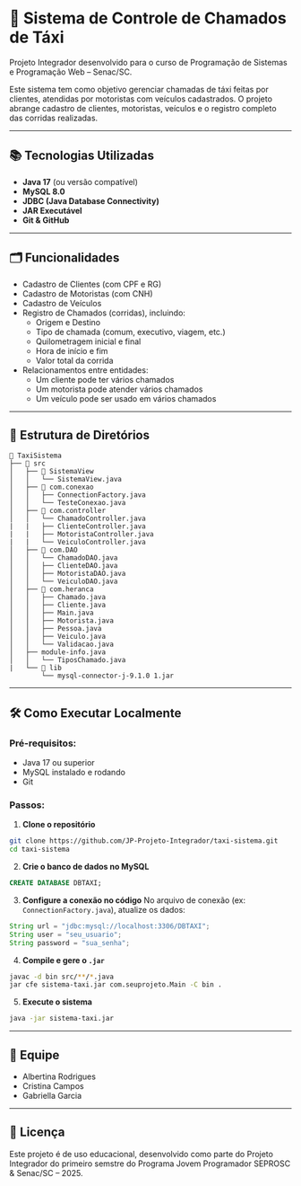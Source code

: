 # 🚖 Sistema de Controle de Chamados de Táxi

Projeto Integrador desenvolvido para o curso de Programação de Sistemas e Programação Web – Senac/SC.

Este sistema tem como objetivo gerenciar chamadas de táxi feitas por clientes, atendidas por motoristas com veículos cadastrados. O projeto abrange cadastro de clientes, motoristas, veículos e o registro completo das corridas realizadas.

---

## 📚 Tecnologias Utilizadas

- **Java 17** (ou versão compatível)
- **MySQL 8.0**
- **JDBC (Java Database Connectivity)**
- **JAR Executável**
- **Git & GitHub**

---

## 🗂️ Funcionalidades

- Cadastro de Clientes (com CPF e RG)
- Cadastro de Motoristas (com CNH)
- Cadastro de Veículos
- Registro de Chamados (corridas), incluindo:
  - Origem e Destino
  - Tipo de chamada (comum, executivo, viagem, etc.)
  - Quilometragem inicial e final
  - Hora de início e fim
  - Valor total da corrida
- Relacionamentos entre entidades:
  - Um cliente pode ter vários chamados
  - Um motorista pode atender vários chamados
  - Um veículo pode ser usado em vários chamados

---
## 🧱 Estrutura de Diretórios

```
📁 TaxiSistema
├── 📁 src
│   ├── 📁 SistemaView
│   │   └── SistemaView.java
│   ├── 📁 com.conexao
│   │   ├── ConnectionFactory.java
│   │   └── TesteConexao.java
│   ├── 📁 com.controller
│   │   └── ChamadoController.java
|   |   ├── ClienteController.java
|   |   ├── MotoristaController.java
|   |   └── VeiculoController.java
│   ├── 📁 com.DAO
│   │   └── ChamadoDAO.java
│   │   ├── ClienteDAO.java
│   │   ├── MotoristaDAO.java     
│   │   └── VeiculoDAO.java
│   ├── 📁 com.heranca
│   │   ├── Chamado.java
│   │   ├── Cliente.java
│   │   ├── Main.java
│   │   ├── Motorista.java
│   │   ├── Pessoa.java
│   │   ├── Veiculo.java
│   │   └── Validacao.java
│   ├── module-info.java
│   │   └── TiposChamado.java
|   └── 📁 lib
        └── mysql-connector-j-9.1.0 1.jar

```

---
## 🛠️ Como Executar Localmente

### Pré-requisitos:
- Java 17 ou superior
- MySQL instalado e rodando
- Git

### Passos:

1. **Clone o repositório**
```bash
git clone https://github.com/JP-Projeto-Integrador/taxi-sistema.git
cd taxi-sistema
```

2. **Crie o banco de dados no MySQL**
```sql
CREATE DATABASE DBTAXI;
```

3. **Configure a conexão no código**
No arquivo de conexão (ex: `ConnectionFactory.java`), atualize os dados:
```java
String url = "jdbc:mysql://localhost:3306/DBTAXI";
String user = "seu_usuario";
String password = "sua_senha";
```

4. **Compile e gere o `.jar`**
```bash
javac -d bin src/**/*.java
jar cfe sistema-taxi.jar com.seuprojeto.Main -C bin .
```

5. **Execute o sistema**
```bash
java -jar sistema-taxi.jar
```

---

## 👥 Equipe

- Albertina Rodrigues
- Cristina Campos
- Gabriella Garcia

---

## 📄 Licença

Este projeto é de uso educacional, desenvolvido como parte do Projeto Integrador do primeiro semstre do Programa Jovem Programador SEPROSC & Senac/SC – 2025.
